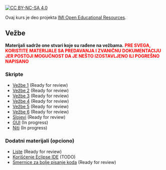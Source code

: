 [![CC BY-NC-SA 4.0][licence-shield]][licence]

Ovaj kurs je deo projekta [IMI Open Educational Resources](https://imioer.github.io).

## Vežbe

**Materijali sadrže one stvari koje su rađene na vežbama.** <b style="color:red;">PRE SVEGA, KORISTITE MATERIJALE SA PREDAVANJA I ZVANIČNU DOKUMENTACIJU JER POSTOJI MOGUĆNOST DA JE NEŠTO IZOSTAVLJENO ILI POGREŠNO NAPISANO</b>

### Skripte

- [Vežbe 1](vezbe/01.md)  (Ready for review)
- [Vežbe 2](vezbe/02.md)  (Ready for review)
- [Vežbe 3](vezbe/03.md)  (Ready for review)
- [Vežbe 4](vezbe/04.md)  (Ready for review)
- [Vežbe 5](vezbe/05.md)  (Ready for review)
- [Vežbe 6](vezbe/06.md)  (Ready for review)
- [Slojevi](vezbe/slojevi.md) (Ready for review)
- [GUI](vezbe/gui.md) (In progress)
- [Niti](vezbe/niti.md) (In progress)

### Dodatni materijali (opciono)

- [Liste](korisni-materijali/liste.md)  (Ready for review)
- [Korišćenje Eclipse IDE](korisni-materijali/eclipse.md) (TODO)
- [Smernice za bolje pisanje koda](korisni-materijali/bolji-kod.md) (Ready for review)

[licence]: http://creativecommons.org/licenses/by-nc-sa/4.0/
[licence-shield]: https://img.shields.io/badge/License-CC%20BY--NC--SA%204.0-lightgrey.svg
